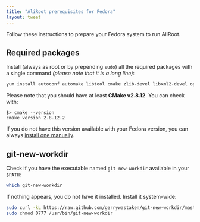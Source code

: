 ```yaml
---
title: "AliRoot prerequisites for Fedora"
layout: tweet
---
```


Follow these instructions to prepare your Fedora system to run AliRoot.


Required packages
-----------------

Install (always as root or by prepending `sudo`) all the required packages with
a single command *(please note that it is a long line)*:

```bash
yum install autoconf automake libtool cmake zlib-devel libxml2-devel openssl-devel gcc-c++ gcc-gfortran make libX11-devel libXpm-devel libXft-devel libXext-devel mesa-libGLU-devel CGAL-devel subversion git
```

Please note that you should have at least **CMake v2.8.12**. You can
check with:

```console
$> cmake --version
cmake version 2.8.12.2
```

If you do not have this version available with your Fedora version, you can
always [install one manually](http://www.cmake.org/download/).


git-new-workdir
---------------

Check if you have the executable named `git-new-workdir` available in your
`$PATH`:

```sh
which git-new-workdir
```

If nothing appears, you do not have it installed. Install it system-wide:

```sh
sudo curl -kL https://raw.github.com/gerrywastaken/git-new-workdir/master/git-new-workdir -o /usr/bin/git-new-workdir
sudo chmod 0777 /usr/bin/git-new-workdir
```
